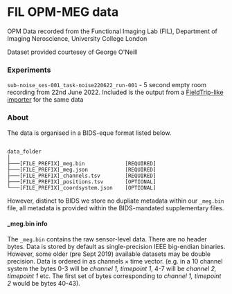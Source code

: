 # FIL OPM-MEG data

OPM Data recorded from the Functional Imaging Lab (FIL), Department of Imaging Neroscience, University College London

Dataset provided courtesey of George O'Neill

### Experiments

`sub-noise_ses-001_task-noise220622_run-001` - 5 second empty room recording from 22nd June 2022. Included is the output from a [FieldTrip-like importer](https://github.com/neurofractal/analyse_OPMEG) for the same data 

### About

The data is organised in a BIDS-eque format listed below. 

```

data_folder
│
├───[FILE_PREFIX]_meg.bin             [REQUIRED]
├───[FILE_PREFIX]_meg.json            [REQUIRED]
├───[FILE_PREFIX]_channels.tsv        [REQUIRED]
├───[FILE_PREFIX]_positions.tsv       [OPTIONAL]
└───[FILE_PREFIX]_coordsystem.json    [OPTIONAL]

```
However, distinct to BIDS we store no dupliate metadata within our `_meg.bin` file, all metadata is provided within the BIDS-mandated supplementary files. 

#### _meg.bin info

The `_meg.bin` contains the raw sensor-level data. There are no header bytes. Data is stored by default as single-precision IEEE big-endian binaries. However, some older (pre Sept 2019) available datasets may be double precision. 
Data is ordered in as $\text{channels} \times \text{time}$ vector. (e.g. in a 10 channel system the bytes 0-3 will be _channel 1, timepoint 1_, 4-7 will be _channel 2, timepoint 1_ etc. The first set of bytes corresponding to _channel 1, timepoint 2_ would be bytes 40-43).
